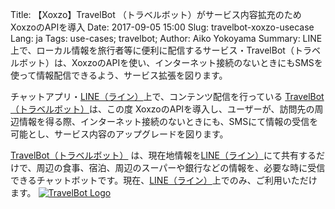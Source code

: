 Title: 【Xoxzo】TravelBot （トラベルボット）がサービス内容拡充のためXoxzoのAPIを導入
Date: 2017-09-05 15:00
Slug: travelbot-xoxzo-usecase
Lang: ja
Tags: use-cases; travelbot; 
Author: Aiko Yokoyama
Summary: LINE上で、ローカル情報を旅行者等に便利に配信するサービス・TravelBot（トラベルボット）は、XoxzoのAPIを使い、インターネット接続のないときにもSMSを使って情報配信できるよう、サービス拡張を図ります。

チャットアプリ・[LINE（ライン）](https://line.me/ja/)上で、コンテンツ配信を行っている [TravelBot（トラベルボット）](http://m-travelbot.weebly.com/)は、この度 XoxzoのAPIを導入し、ユーザーが、訪問先の周辺情報を得る際、インターネット接続のないときにも、SMSにて情報の受信を可能とし、サービス内容のアップグレードを図ります。

[TravelBot（トラベルボット）](http://m-travelbot.weebly.com/) は、現在地情報を[LINE（ライン）](https://line.me/ja/)にて共有するだけで、周辺の食事、宿泊、周辺のスーパーや銀行などの情報を、必要な時に受信できるチャットボットです。現在、[LINE（ライン）](https://line.me/ja/)上でのみ、ご利用いただけます。
[![TravelBot Logo](/images/travelbot.png)](http://m-travelbot.weebly.com/)
